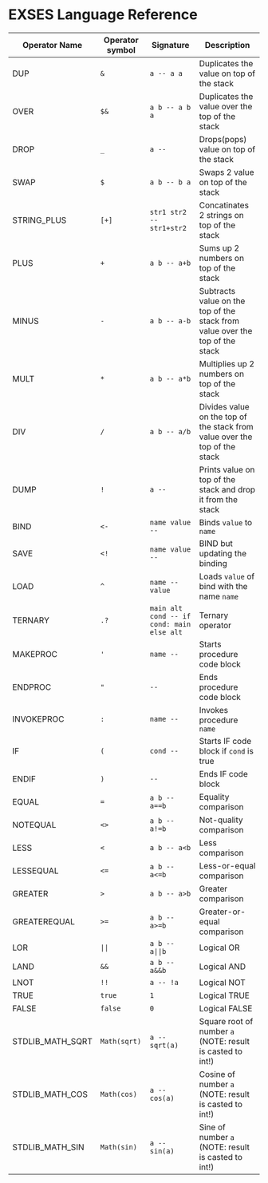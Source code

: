# EXSES Language Reference

| Operator Name | Operator symbol | Signature | Description |
| ------------- | --------------- | --------- | ----------- |
| DUP | `&` | `a -- a a` | Duplicates the value on top of the stack |
| OVER | `$&` | `a b -- a b a` | Duplicates the value over the top of the stack |
| DROP | `_` | `a --` | Drops(pops) value on top of the stack |
| SWAP | `$` | `a b -- b a` | Swaps 2 value on top of the stack |
| STRING_PLUS | `[+]` | `str1 str2 -- str1+str2` | Concatinates 2 strings on top of the stack |
| PLUS | `+` | `a b -- a+b` | Sums up 2 numbers on top of the stack |
| MINUS | `-` | `a b -- a-b` | Subtracts value on the top of the stack from value over the top of the stack |
| MULT | `*` | `a b -- a*b` | Multiplies up 2 numbers on top of the stack |
| DIV | `/` | `a b -- a/b` | Divides value on the top of the stack from value over the top of the stack |
| DUMP | `!` | `a --` | Prints value on top of the stack and drop it from the stack |
| BIND | `<-` | `name value --` | Binds `value` to `name` |
| SAVE | `<!` | `name value --` | BIND but updating the binding |
| LOAD | `^` | `name -- value` | Loads `value` of bind with the name `name` |
| TERNARY | `.?` | `main alt cond -- if cond: main else alt` | Ternary operator |
| MAKEPROC | `'` | `name --` | Starts procedure code block |
| ENDPROC | `"` | `--` | Ends procedure code block |
| INVOKEPROC | `:` | `name --` | Invokes procedure `name` |
| IF | `(` | `cond --` | Starts IF code block if `cond` is true |
| ENDIF | `)` | `--` | Ends IF code block |
| EQUAL | `=` | `a b -- a==b` | Equality comparison |
| NOTEQUAL | `<>` | `a b -- a!=b` | Not-quality comparison |
| LESS | `<` | `a b -- a<b` | Less comparison |
| LESSEQUAL | `<=` | `a b -- a<=b` | Less-or-equal comparison |
| GREATER | `>` | `a b -- a>b` | Greater comparison |
| GREATEREQUAL | `>=` | `a b -- a>=b` | Greater-or-equal comparison |
| LOR | `\|\|` | `a b -- a\|\|b` | Logical OR |
| LAND | `&&` | `a b -- a&&b` | Logical AND |
| LNOT | `!!` | `a -- !a` | Logical NOT |
| TRUE | `true` | `1` | Logical TRUE |
| FALSE | `false` | `0` | Logical FALSE |
| STDLIB_MATH_SQRT | `Math(sqrt)` | `a -- sqrt(a)` | Square root of number `a` (NOTE: result is casted to int!) |
| STDLIB_MATH_COS | `Math(cos)` | `a -- cos(a)` | Cosine of number `a` (NOTE: result is casted to int!) |
| STDLIB_MATH_SIN | `Math(sin)` | `a -- sin(a)` | Sine of number `a` (NOTE: result is casted to int!) |
